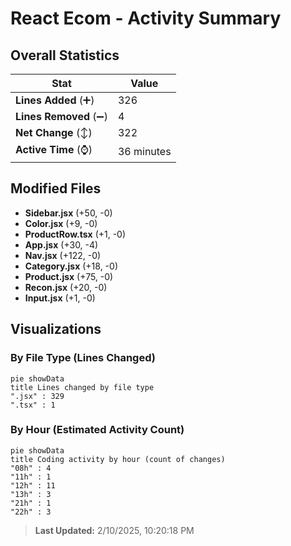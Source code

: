 # React Ecom - Activity Summary 

## Overall Statistics

| Stat                   | Value                                                             |
| ---------------------- | ----------------------------------------------------------------- |
| **Lines Added** (➕)   | 326                                          |
| **Lines Removed** (➖) | 4                                        |
| **Net Change** (↕)    | 322                |
| **Active Time** (⌚)   | 36 minutes |


## Modified Files
- **Sidebar.jsx** (+50, -0)
- **Color.jsx** (+9, -0)
- **ProductRow.tsx** (+1, -0)
- **App.jsx** (+30, -4)
- **Nav.jsx** (+122, -0)
- **Category.jsx** (+18, -0)
- **Product.jsx** (+75, -0)
- **Recon.jsx** (+20, -0)
- **Input.jsx** (+1, -0)

## Visualizations

### By File Type (Lines Changed)

```mermaid
pie showData
title Lines changed by file type
".jsx" : 329
".tsx" : 1
```

### By Hour (Estimated Activity Count)

```mermaid
pie showData
title Coding activity by hour (count of changes)
"08h" : 4
"11h" : 1
"12h" : 11
"13h" : 3
"21h" : 1
"22h" : 3
```


> **Last Updated:** 2/10/2025, 10:20:18 PM